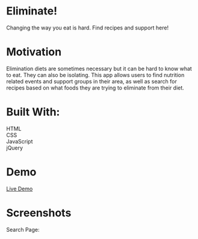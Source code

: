 # Eliminate!
Changing the way you eat is hard. Find recipes and support here!
# Motivation
Elimination diets are sometimes necessary but it can be hard to know what to eat. They can also be isolating. This app allows users to find nutrition related events and support groups in their area, as well as search for recipes based on what foods they are trying to eliminate from their diet.
# Built With:
HTML  
CSS  
JavaScript  
jQuery  
# Demo
[Live Demo](https://yulia-ara.github.io/Eliminate/)
# Screenshots
Search Page:
